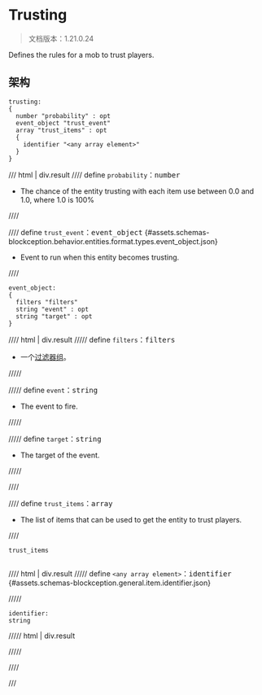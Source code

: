 # Trusting

> 文档版本：1.21.0.24

Defines the rules for a mob to trust players.

## 架构

```mcschema
trusting:
{
  number "probability" : opt
  event_object "trust_event"
  array "trust_items" : opt
  {
    identifier "<any array element>"
  }
}

```

/// html | div.result
//// define
`probability`：<samp>number</samp>

- The chance of the entity trusting with each item use between 0.0 and 1.0, where 1.0 is 100%


////


//// define
`trust_event`：<samp>event_object</samp> {#assets.schemas-blockception.behavior.entities.format.types.event_object.json}

- Event to run when this entity becomes trusting.


////

```mcschema
event_object:
{
  filters "filters"
  string "event" : opt
  string "target" : opt
}

```

//// html | div.result
///// define
`filters`：<samp>filters</samp>

- 一个[过滤器组](../filter.md)。


/////


///// define
`event`：<samp>string</samp>

- The event to fire.


/////


///// define
`target`：<samp>string</samp>

- The target of the event.


/////


////



//// define
`trust_items`：<samp>array</samp>

- The list of items that can be used to get the entity to trust players.


////

<div class="language-text highlight"><span class="filename"><code>trust_items</code></span><pre id="__code_1"><span></span></pre></div>

//// html | div.result
///// define
`<any array element>`：<samp>identifier</samp> {#assets.schemas-blockception.general.item.identifier.json}


/////

```mcschema
identifier:
string

```

///// html | div.result

/////



////


///

